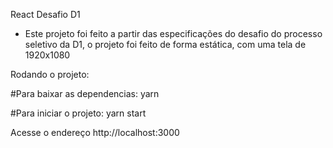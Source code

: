 React Desafio D1

- Este projeto foi feito a partir das especificações do desafio do processo seletivo da D1, o projeto foi feito de forma estática, com uma tela de 1920x1080


Rodando o projeto:

#Para baixar as dependencias:
yarn

#Para iniciar o projeto:
yarn start

Acesse o endereço http://localhost:3000

